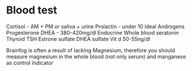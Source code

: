 # Blood test
Cortisol - AM + PM or saliva + urine
Prolactin - under 10 ideal
Androgens
Progesterone
DHEA - 380-420mg/dl
Endocrine
Whole blood seratonin
Thyroid
TSH
Estrone sulfate
DHEA sulfate
Vit d 50-55ng/dl


Brainfog is often a result of lacking Magnesium, therefore you should measure magnesium in the whole blood (not only serum) and manganese as control indicator